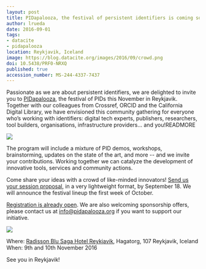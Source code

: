 ```yaml
---
layout: post
title: PIDapalooza, the festival of persistent identifiers is coming soon!
author: lrueda
date: 2016-09-01
tags:
- datacite
- pidapalooza
location: Reykjavik, Iceland
image: https://blog.datacite.org/images/2016/09/crowd.png
doi: 10.5438/PRF0-NRXQ
published: true
accession_number: MS-244-4337-7437
---
```

Passionate as we are about persistent identifiers, we are delighted to invite you to [PIDapalooza](http://pidapalooza.org), the festival of PIDs this November in Reykjavik. Together with our colleagues from Crossref, ORCID and the California Digital Library, we have envisioned this community gathering for everyone who’s working with identifiers: digital tech experts, publishers, researchers, tool builders, organisations, infrastructure providers… and you!READMORE

![](/images/2016/09/crowd.png)

The program will include a mixture of PID demos, workshops, brainstorming, updates on the state of the art, and more -- and we invite your contributions. Working together we can catalyze the development of innovative tools, services and community actions.

Come share your ideas with a crowd of like-minded innovators! [Send us your session proposal](https://docs.google.com/forms/d/e/1FAIpQLSej7YKQVCPTTCo8zeIS-ODjtsb5SIS299uZZBo8ZN6yD0WI5Q/viewform?c=0&w=1&usp=send_form), in a very lightweight format, by September 18. We will announce the festival lineup the first week of October.

[Registration is already open](http://pidapalooza.eventbrite.com). We are also welcoming sponsorship offers, please contact us at [info@pidapalooza.org](mailto:info@pidapalooza.org) if you want to support our initiative.

![](/images/2016/09/pidapalooza.png)

Where: [Radisson Blu Saga Hotel Reykjavik](https://www.radissonblu.com/en/sagahotel-reykjavikhttp://pidapalooza.eventbrite.com), Hagatorg, 107 Reykjavik, Iceland
When: 9th and 10th November 2016

See you in Reykjavik!
